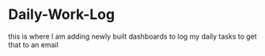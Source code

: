 # Daily-Work-Log
this is where I am adding newly built dashboards to log my daily tasks to get that to an email
